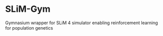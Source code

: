 # SLiM-Gym
Gymnasium wrapper for SLiM 4 simulator enabling reinforcement learning for population genetics
